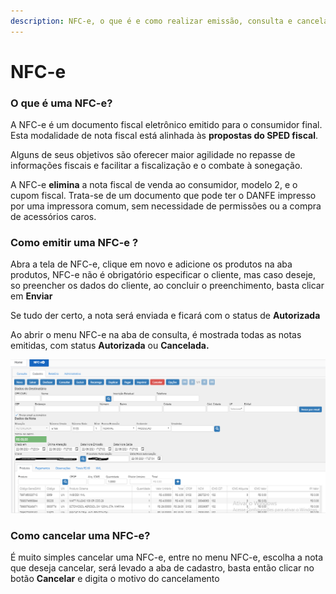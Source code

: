 ```yaml
---
description: NFC-e, o que é e como realizar emissão, consulta e cancelamento.
---
```


# NFC-e

### **O que é uma NFC-e?**

A NFC-e é um documento fiscal eletrônico emitido para o consumidor final. Esta modalidade de nota fiscal está alinhada às **propostas do SPED fiscal**.

Alguns de seus objetivos são oferecer maior agilidade no repasse de informações fiscais e facilitar a fiscalização e o combate à sonegação.

A NFC-e **elimina** a nota fiscal de venda ao consumidor, modelo 2, e o cupom fiscal. Trata-se de um documento que pode ter o DANFE impresso por uma impressora comum, sem necessidade de permissões ou a compra de acessórios caros.

### **Como emitir uma NFC-e ?**

Abra a tela de NFC-e, clique em novo e adicione os produtos na aba produtos, NFC-e não é obrigatório especificar o cliente, mas caso deseje, so preencher os dados do cliente, ao concluir o preenchimento, basta clicar em **Enviar**

Se tudo der certo, a nota será enviada e ficará com o status de **Autorizada**

Ao abrir o menu NFC-e na aba de consulta, é mostrada todas as notas emitidas, com status **Autorizada** ou **Cancelada.**

![](<../../../.gitbook/assets/image (13).png>)

### Como cancelar uma NFC-e?

É muito simples cancelar uma NFC-e, entre no menu NFC-e, escolha a nota que deseja cancelar, será levado a aba de cadastro, basta então clicar no botão **Cancelar** e digita o motivo do cancelamento
